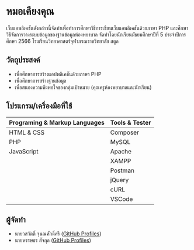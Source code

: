# หมอเคียงคุณ
เว็บแอพลิเคชันดังกล่าวนี้จัดทำเพื่อทำการศึกษาวิธีการเขียนเว็บแอพลิเคชันด้วยภาษา PHP และศึกษาวิธีจัดการวางระบบข้อมูลของฐานข้อมูลห้องพยาบาล จัดทำโดยนักเรียนมัธยมศึกษาปีที่ 5 ประจำปีการศึกษา 2566 โรงเรียนวิทยาศาสตร์จุฬาภรณราชวิทยาลัย สตูล

## วัตถุประสงค์
- เพื่อศึกษาการสร้างแอปพลิเคชันด้วยภาษา PHP 
- เพื่อศึกษาการสร้างฐานข้อมูล 
- เพื่อสนองความพึงพอใจของกลุ่มเป้าหมาย (คุณครูห้องพยาบาลและนักเรียน)

## โปรแกรม/เครื่องมือที่ใช้
| Programing & Markup Languages | Tools & Tester |
| ------- | ------- |
|HTML & CSS | Composer|
| PHP | MySQL |
| JavaScript | Apache |
| | XAMPP |
| | Postman |
| | jQuery |
| | cURL |
| | VSCode |

## ผู้จัดทำ
- นายวสวัตติ์ จุนณศักดิ์ศรี ([GitHub Profiles](https://github.com/TheNongice))
- นายหรรษธร สัจกุล ([GitHub Profiles](https://github.com/Hatsathon))
